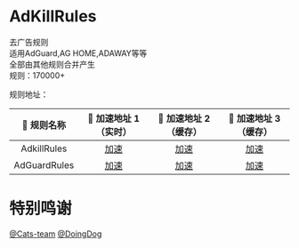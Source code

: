 # AdKillRules
去广告规则<br/>
适用AdGuard,AG HOME,ADAWAY等等<br/>
全部由其他规则合并产生<br/>
规则：170000+<br/>

规则地址：<br/>


|  🥑 规则名称   | 🚀 加速地址 1 （实时） | 🚀 加速地址 2 （缓存） | 🚀 加速地址 3 （缓存） |
|  :----:  | :----:  | :----:  |  :----:  |
| AdkillRules | [加速](https://raw.fastgit.org/Cats-Team/AdRules/main/AdKillRules.txt) |[加速](https://cdn.jsdelivr.net/gh/Cats-Team/AdRules@latest/AdKillRules.txt) |[加速](https://cdn.staticaly.com/gh/Cats-Team/AdRules@latest/AdKillRules.txt)|
| AdGuardRules | [加速](https://raw.fastgit.org/Cats-Team/AdRules/main/adguard.txt) | [加速](https://cdn.jsdelivr.net/gh/Cats-Team/AdRules@latest/adguard.txt)|[加速](https://cdn.staticaly.com/gh/Cats-Team/AdRules@latest/adguard.txt) |

# 特别鸣谢
[@Cats-team](https://github.com/Cats-Team)
[@DoingDog](https://github.com/DoingDog)

